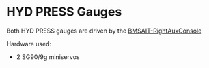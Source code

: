 # HYD PRESS Gauges

Both HYD PRESS gauges are driven by the [BMSAIT-RightAuxConsole](https://github.com/mihi4/F-16_BMSAITRightAUX)

Hardware used:
- 2 SG90/9g miniservos
